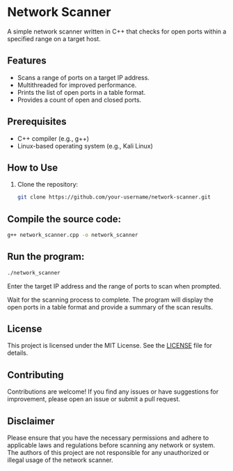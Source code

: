 # Network Scanner

A simple network scanner written in C++ that checks for open ports within a specified range on a target host.

## Features

- Scans a range of ports on a target IP address.
- Multithreaded for improved performance.
- Prints the list of open ports in a table format.
- Provides a count of open and closed ports.

## Prerequisites

- C++ compiler (e.g., g++)
- Linux-based operating system (e.g., Kali Linux)

## How to Use

1. Clone the repository:

   ```bash
   git clone https://github.com/your-username/network-scanner.git

## Compile the source code:

  ```bash
g++ network_scanner.cpp -o network_scanner
  ```
## Run the program:

```bash
./network_scanner
```

Enter the target IP address and the range of ports to scan when prompted.

Wait for the scanning process to complete. The program will display the open ports in a table format and provide a summary of the scan results.

## License
This project is licensed under the MIT License. See the <a href="https://github.com/Janith-Sandamal/network-scanner/blob/main/LICENSE">LICENSE<a/> file for details.

## Contributing
Contributions are welcome! If you find any issues or have suggestions for improvement, please open an issue or submit a pull request.

## Disclaimer
Please ensure that you have the necessary permissions and adhere to applicable laws and regulations before scanning any network or system. The authors of this project are not responsible for any unauthorized or illegal usage of the network scanner.

